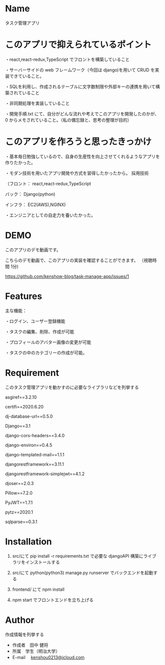# Name

タスク管理アプリ

# このアプリで抑えられているポイント

・react,react-redux,TypeScript でフロントを構築していること

・サーバーサイドの web フレームワーク（今回は django)を用いて CRUD を実装できていること。

・SQLを利用し、作成されるテーブルに文字数制限や外部キーの連携を用いて構築されていること

・非同期処理を実装していること

・開発手順.txt にて、自分がどんな流れや考えでこのアプリを開発したのかが、0 からメモされていること。（私の備忘録と、思考の整理が目的）


# このアプリを作ろうと思ったきっかけ

・基本毎日勉強しているので、自身の生産性を向上させてくれるようなアプリを作りたかった。

・モダン技術を用いたアプリ開発や方式を習得したかったから。
採用技術

（フロント： react,react-redux,TypeScript

 バック： Django(python)
 
 インフラ： EC2(AWS),NGINX)

・エンジニアとしての自走力を養いたかった。


# DEMO
このアプリのデモ動画です。

こちらのデモ動画で、このアプリの実装を確認することができます。
（視聴時間 1分)

https://github.com/kenshow-blog/task-manage-app/issues/1

# Features

主な機能：

・ログイン、ユーザー登録機能

・タスクの編集、削除、作成が可能

・プロフィールのアバター画像の変更が可能

・タスクの中のカテゴリーの作成が可能。

# Requirement

このタスク管理アプリを動かすのに必要なライブラリなどを列挙する

asgiref==3.2.10

certifi==2020.6.20

dj-database-url==0.5.0

Django==3.1

django-cors-headers==3.4.0

django-environ==0.4.5

django-templated-mail==1.1.1

djangorestframework==3.11.1

djangorestframework-simplejwt==4.1.2

djoser==2.0.3

Pillow==7.2.0

PyJWT==1.7.1

pytz==2020.1

sqlparse==0.3.1

# Installation

1.  src/にて
    pip install -r requirements.txt
    で必要な djangoAPI 構築にライブラリをインストールする

2.  src/にて
    python(python3) manage.py runserver
    でバックエンドを起動する

3.  frontend/
    にて
    npm install

4.  npm start
    でフロントエンドを立ち上げる



# Author

作成情報を列挙する

- 作成者　田中 健将
- 所属　学生（明治大学）
- E-mail 　kenshou0213@icloud.com
